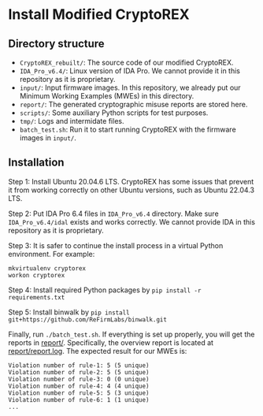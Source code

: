# Install Modified CryptoREX

## Directory structure
- `CryptoREX_rebuilt/`: The source code of our modified CryptoREX.
- `IDA_Pro_v6.4/`: Linux version of IDA Pro. We cannot provide it in this repository as it is proprietary.
- `input/`: Input firmware images. In this repository, we already put our Minimum Working Examples (MWEs) in this directory.
- `report/`: The generated cryptographic misuse reports are stored here.
- `scripts/`: Some auxiliary Python scripts for test purposes.
- `tmp/`: Logs and intermidate files.
- `batch_test.sh`: Run it to start running CryptoREX with the firmware images in `input/`.

## Installation

Step 1: Install Ubuntu 20.04.6 LTS. CryptoREX has some issues that prevent it from working correctly on other Ubuntu versions, such as Ubuntu 22.04.3 LTS.

Step 2: Put IDA Pro 6.4 files in `IDA_Pro_v6.4` directory. Make sure `IDA_Pro_v6.4/idal` exists and works correctly. We cannot provide IDA in this repository as it is proprietary.

Step 3: It is safer to continue the install process in a virtual Python environment. For example:
```
mkvirtualenv cryptorex
workon cryptorex
```

Step 4: Install required Python packages by `pip install -r requirements.txt`

Step 5: Install binwalk by `pip install git+https://github.com/ReFirmLabs/binwalk.git`

Finally, run `./batch_test.sh`. If everything is set up properly, you will get the reports in [report/](report/). Specifically, the overview report is located at [report/report.log](report/report.log). The expected result for our MWEs is:
```
Violation number of rule-1: 5 (5 unique)
Violation number of rule-2: 5 (5 unique)
Violation number of rule-3: 0 (0 unique)
Violation number of rule-4: 4 (4 unique)
Violation number of rule-5: 5 (3 unique)
Violation number of rule-6: 1 (1 unique)
...
```